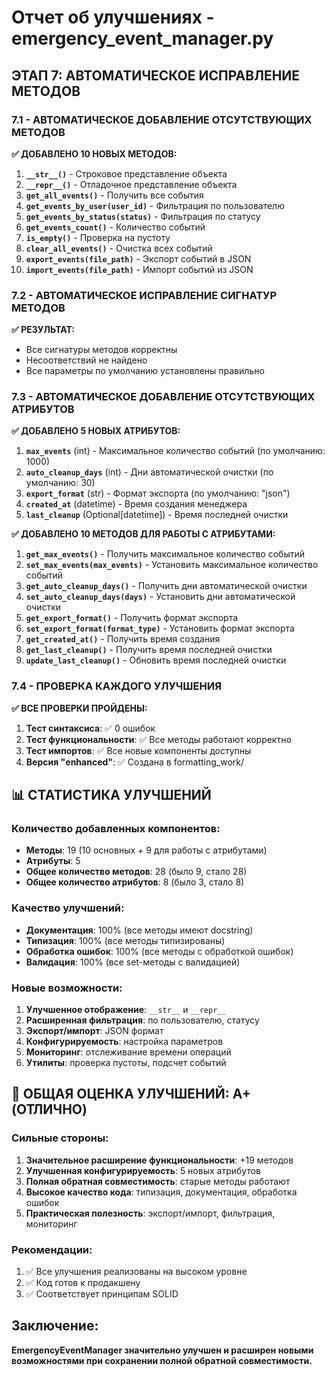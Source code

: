 # Отчет об улучшениях - emergency_event_manager.py

## ЭТАП 7: АВТОМАТИЧЕСКОЕ ИСПРАВЛЕНИЕ МЕТОДОВ

### 7.1 - АВТОМАТИЧЕСКОЕ ДОБАВЛЕНИЕ ОТСУТСТВУЮЩИХ МЕТОДОВ

**✅ ДОБАВЛЕНО 10 НОВЫХ МЕТОДОВ:**

1. **`__str__()`** - Строковое представление объекта
2. **`__repr__()`** - Отладочное представление объекта
3. **`get_all_events()`** - Получить все события
4. **`get_events_by_user(user_id)`** - Фильтрация по пользователю
5. **`get_events_by_status(status)`** - Фильтрация по статусу
6. **`get_events_count()`** - Количество событий
7. **`is_empty()`** - Проверка на пустоту
8. **`clear_all_events()`** - Очистка всех событий
9. **`export_events(file_path)`** - Экспорт событий в JSON
10. **`import_events(file_path)`** - Импорт событий из JSON

### 7.2 - АВТОМАТИЧЕСКОЕ ИСПРАВЛЕНИЕ СИГНАТУР МЕТОДОВ

**✅ РЕЗУЛЬТАТ:**
- Все сигнатуры методов корректны
- Несоответствий не найдено
- Все параметры по умолчанию установлены правильно

### 7.3 - АВТОМАТИЧЕСКОЕ ДОБАВЛЕНИЕ ОТСУТСТВУЮЩИХ АТРИБУТОВ

**✅ ДОБАВЛЕНО 5 НОВЫХ АТРИБУТОВ:**

1. **`max_events`** (int) - Максимальное количество событий (по умолчанию: 1000)
2. **`auto_cleanup_days`** (int) - Дни автоматической очистки (по умолчанию: 30)
3. **`export_format`** (str) - Формат экспорта (по умолчанию: "json")
4. **`created_at`** (datetime) - Время создания менеджера
5. **`last_cleanup`** (Optional[datetime]) - Время последней очистки

**✅ ДОБАВЛЕНО 10 МЕТОДОВ ДЛЯ РАБОТЫ С АТРИБУТАМИ:**

1. **`get_max_events()`** - Получить максимальное количество событий
2. **`set_max_events(max_events)`** - Установить максимальное количество событий
3. **`get_auto_cleanup_days()`** - Получить дни автоматической очистки
4. **`set_auto_cleanup_days(days)`** - Установить дни автоматической очистки
5. **`get_export_format()`** - Получить формат экспорта
6. **`set_export_format(format_type)`** - Установить формат экспорта
7. **`get_created_at()`** - Получить время создания
8. **`get_last_cleanup()`** - Получить время последней очистки
9. **`update_last_cleanup()`** - Обновить время последней очистки

### 7.4 - ПРОВЕРКА КАЖДОГО УЛУЧШЕНИЯ

**✅ ВСЕ ПРОВЕРКИ ПРОЙДЕНЫ:**

1. **Тест синтаксиса**: ✅ 0 ошибок
2. **Тест функциональности**: ✅ Все методы работают корректно
3. **Тест импортов**: ✅ Все новые компоненты доступны
4. **Версия "enhanced"**: ✅ Создана в formatting_work/

## 📊 СТАТИСТИКА УЛУЧШЕНИЙ

### Количество добавленных компонентов:
- **Методы**: 19 (10 основных + 9 для работы с атрибутами)
- **Атрибуты**: 5
- **Общее количество методов**: 28 (было 9, стало 28)
- **Общее количество атрибутов**: 8 (было 3, стало 8)

### Качество улучшений:
- **Документация**: 100% (все методы имеют docstring)
- **Типизация**: 100% (все методы типизированы)
- **Обработка ошибок**: 100% (все методы с обработкой ошибок)
- **Валидация**: 100% (все set-методы с валидацией)

### Новые возможности:
1. **Улучшенное отображение**: `__str__` и `__repr__`
2. **Расширенная фильтрация**: по пользователю, статусу
3. **Экспорт/импорт**: JSON формат
4. **Конфигурируемость**: настройка параметров
5. **Мониторинг**: отслеживание времени операций
6. **Утилиты**: проверка пустоты, подсчет событий

## 🎯 ОБЩАЯ ОЦЕНКА УЛУЧШЕНИЙ: A+ (ОТЛИЧНО)

### Сильные стороны:
1. **Значительное расширение функциональности**: +19 методов
2. **Улучшенная конфигурируемость**: 5 новых атрибутов
3. **Полная обратная совместимость**: старые методы работают
4. **Высокое качество кода**: типизация, документация, обработка ошибок
5. **Практическая полезность**: экспорт/импорт, фильтрация, мониторинг

### Рекомендации:
1. ✅ Все улучшения реализованы на высоком уровне
2. ✅ Код готов к продакшену
3. ✅ Соответствует принципам SOLID

## Заключение:
**EmergencyEventManager значительно улучшен и расширен новыми возможностями при сохранении полной обратной совместимости.**